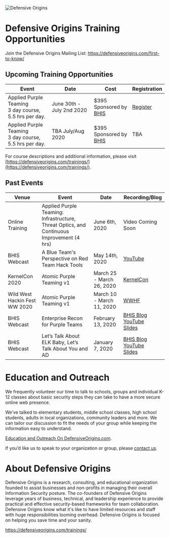 
![Defensive Origins](https://defensiveorigins.com/wp-content/uploads/2020/05/defensive-origins-header-6-1536x760.png)
# Defensive Origins Training Opportunities 
Join the Defensive Origins Mailing List: https://defensiveorigins.com/first-to-know/

## Upcoming Training Opportunities
| Event                                    | Date                                   | Cost                                     | Registration                             |
|------------------------------------------|----------------------------------------|------------------------------------------|------------------------------------------|
| Applied Purple Teaming<br>3 day course, 5.5 hrs per day.<br> | June 30th - July 2nd 2020              | $395<br>Sponsored by [BHIS](https://www.blackhillsinfosec.com/) | [Register][2]                                 |
| Applied Purple Teaming<br>3 day course, 5.5 hrs per day.<br> | TBA July/Aug 2020              | $395<br>Sponsored by [BHIS](https://www.blackhillsinfosec.com/) | TBA |     

For course descriptions and additional information, please visit [https://defensiveorigins.com/trainings/](https://defensiveorigins.com/trainings/).

## Past Events
| Venue                         | Event                                    | Date                       | Recording/Blog                           |
|-------------------------------|------------------------------------------|----------------------------|------------------------------------------|
| Online Training | Applied Purple Teaming: Infrastructure, Threat Optics, and Continuous Improvement (4 hrs) | June 6th, 2020 | Video Coming Soon |
| BHIS Webcast                  | A Blue Team's Perspective on Red Team Hack Tools | May 14th, 2020             | [YouTube](https://www.youtube.com/watch?v=0mIN2OU5hQE) |
| KernelCon 2020                | Atomic Purple Teaming v1                 | March 25 - March  26, 2020 | [KernelCon](https://kernelcon.org/)      |
| Wild West Hackin Fest WW 2020 | Atomic Purple Teaming v1                 | March 10 - March 11, 2020  | [WWHF](https://wildwesthackinfest.com/)  |
| BHIS Webcast                  | Enterprise Recon for Purple Teams        | February 13, 2020          | [BHIS Blog](https://www.blackhillsinfosec.com/webcast-enterprise-recon-for-purple-teams/)<br>[YouTube](https://www.youtube.com/watch?v=5c4KHB8dZMw)<br>[Slides](https://activecountermeasures.com/presentations) |
| BHIS Webcast                  | Let’s Talk About ELK Baby, Let’s Talk About You and AD | January 7, 2020            | [BHIS Blog](https://www.blackhillsinfosec.com/webcast-lets-talk-about-elk-baby-lets-talk-about-you-and-ad/)<br>[YouTube](https://www.youtube.com/watch?v=c0qOmu3pChc)<br>[Slides](https://www.activecountermeasures.com/acm-bhis-presentations/) |

# Education and Outreach 
We frequently volunteer our time to talk to schools, groups and individual K-12 classes about basic security steps they can take to have a more secure online web presence. 

We’ve talked to elementary students, middle school classes, high school students, adults in local organizations, community leaders and more. We can tailor our discussion to fit the needs of your group while keeping the information easy to understand. 

[Education and Outreach On DefensiveOrigins.com](https://defensiveorigins.com/resources/).

If you’d like us to speak to your organization or group, please [contact us](https://defensiveorigins.com/contact/).

# About Defensive Origins

Defensive Origins is a research, consulting, and educational organization founded to assist businesses and non-profits in managing their overall Information Security posture.  The co-founders of Defensive Origins leverage years of business, technical, and leadership experience to provide practical and effective security-based frameworks for team collaboration. Defensive Origins know what it's like to have limited resources and staff with huge responsibilities looming overhead.  Defensive Origins is focused on helping you save time and your sanity.



https://defensiveorigins.com/trainings/

  [1]: https://github.com/DefensiveOrigins/APT06202001/blob/master/CourseInformation.md
  [2]: https://wildwesthackinfest.com/online-training/applied-purple-teaming/
